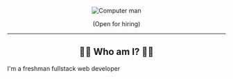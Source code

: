 <p align="center">
  <img src="https://github.com/2Tucho/2Tucho/assets/105043263/9bf4325b-773c-465c-a6e8-0a33a877be12" alt="Computer man"">
</p>
<p align="center">(Open for hiring)</p>

------------

<h2 align="center">👨‍💻 Who am I? 👨‍💻</h2>

I'm a freshman fullstack web developer 
